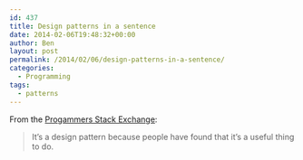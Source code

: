 ```yaml
---
id: 437
title: Design patterns in a sentence
date: 2014-02-06T19:48:32+00:00
author: Ben
layout: post
permalink: /2014/02/06/design-patterns-in-a-sentence/
categories:
  - Programming
tags:
  - patterns
---
```

From the [Progammers Stack Exchange](http://programmers.stackexchange.com/questions/202039/wouldnt-layer-supertype-pattern-corrupt-our-domain-model/202067#202067):

> It&#8217;s a design pattern because people have found that it&#8217;s a useful thing to do.